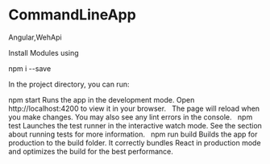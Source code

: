 # CommandLineApp
Angular,WehApi 


Install Modules using 

npm i --save

In the project directory, you can run: 

npm start
Runs the app in the development mode.
Open http://localhost:4200 to view it in your browser.
 
The page will reload when you make changes.
You may also see any lint errors in the console.
 
npm test
Launches the test runner in the interactive watch mode.
See the section about running tests for more information.
 
npm run build
Builds the app for production to the build folder.
It correctly bundles React in production mode and optimizes the build for the best performance.
